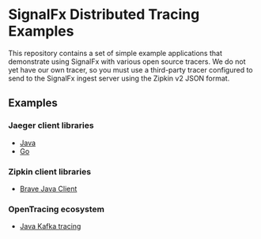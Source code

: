 # SignalFx Distributed Tracing Examples

This repository contains a set of simple example applications that demonstrate
using SignalFx with various open source tracers.  We do not yet have our own
tracer, so you must use a third-party tracer configured to send to the SignalFx
ingest server using the Zipkin v2 JSON format.

## Examples

### Jaeger client libraries

 - [Java](./jaeger-java)
 - [Go](./jaeger-go)

### Zipkin client libraries

 - [Brave Java Client](./zipkin-brave-java)

### OpenTracing ecosystem

 - [Java Kafka tracing](./opentracing-kafka-java)
